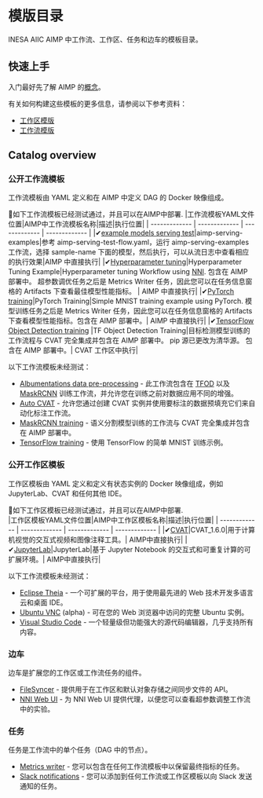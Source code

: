 # 模版目录
INESA AIIC AIMP 中工作流、工作区、任务和边车的模板目录。

## 快速上手
入门最好先了解 AIMP 的[概念](https://docs.dev.aimpcloud.cn)。

有关如何构建这些模板的更多信息，请参阅以下参考资料：

- [工作区模版](https://docs.onepanel.ai/docs/reference/workspaces/templates)
- [工作流模版](https://docs.onepanel.ai/docs/reference/workflows/templates)

## Catalog overview

### 公开工作流模板
工作流模板由 YAML 定义和在 AIMP 中定义 DAG 的 Docker 映像组成。

📍如下工作流模板已经测试通过，并且可以在AIMP中部署. 
|工作流模板YAML文件位置|AIMP中工作流模板名称|描述|执行位置|
| ------------- | ------------- | ------------- | ------------- |
|✔[example models serving test](https://github.com/chuangxinyuan/aimp-examples/tree/master/aimp-serving)|aimp-serving-examples|参考 aimp-serving-test-flow.yaml，运行 aimp-serving-examples 工作流，选择 sample-name 下面的模型，然后执行，可以从流日志中查看相应的执行效果|AIMP 中直接执行|
|✔[Hyperparameter tuning](https://github.com/chuangxinyuan/templates/blob/master/workflows/hyperparameter-tuning)|Hyperparameter Tuning Example|Hyperparameter tuning Workflow using [NNI](https://github.com/microsoft/nni). 包含在 AIMP 部署中。 超参数调优任务之后是 Metrics Writer 任务，因此您可以在任务信息窗格的 Artifacts 下查看最佳模型性能指标。 | AIMP 中直接执行|
|✔[PyTorch training](https://github.com/chuangxinyuan/templates/blob/master/workflows/pytorch-mnist-training)|PyTorch Training|Simple MNIST training example using PyTorch. 模型训练任务之后是 Metrics Writer 任务，因此您可以在任务信息窗格的 Artifacts 下查看模型性能指标。包含在 AIMP 部署中。| AIMP 中直接执行|
|✔[TensorFlow Object Detection training](https://github.com/chuangxinyuan/templates/blob/master/workflows/tf-object-detection-training) |TF Object Detection Training|目标检测模型训练的工作流程与 CVAT 完全集成并包含在 AIMP 部署中。 pip 源已更改为清华源。 包含在 AIMP 部署中。| CVAT 工作区中执行|

以下工作流模板未经测试：
- [Albumentations data pre-processing](https://github.com/onepanelio/templates/blob/master/workflows/albumentations-preprocessing) - 此工作流包含在 [TFOD](https://github.com/onepanelio/templates/tree/release-v0.18.0/workflows/tf-object-detection-training) 以及 [MaskRCNN](https://github.com/onepanelio/templates/tree/release-v0.18.0/workflows/maskrcnn-training) 训练工作流，并允许您在训练之前对数据应用不同的增强。
- [Auto CVAT](https://github.com/onepanelio/templates/blob/master/workflows/auto-cvat) - 允许您通过创建 CVAT 实例并使用要标注的数据预填充它们来自动化标注工作流。
- [MaskRCNN training](https://github.com/onepanelio/templates/blob/master/workflows/maskrcnn-training) - 语义分割模型训练的工作流与 CVAT 完全集成并包含在 AIMP 部署中。
- [TensorFlow training](https://github.com/onepanelio/templates/blob/master/workflows/tensorflow-mnist-training) - 使用 TensorFlow 的简单 MNIST 训练示例。

### 公开工作区模板
工作区模板由 YAML 定义和定义有状态实例的 Docker 映像组成，例如 JupyterLab、CVAT 和任何其他 IDE。

📍如下工作区模板已经测试通过，并且可以在AIMP中部署.  
|工作区模板YAML文件位置|AIMP中工作区模板名称|描述|执行位置|
| ------------- | ------------- | ------------- | ------------- |
|✔[CVAT](https://github.com/onepanelio/templates/blob/master/workspaces/cvat)|CVAT_1.6.0|用于计算机视觉的交互式视频和图像注释工具。| AIMP中直接执行|
|✔[JupyterLab](https://github.com/onepanelio/templates/blob/master/workspaces/jupyterlab)|JupyterLab|基于 Jupyter Notebook 的交互式和可重复计算的可扩展环境。| AIMP中直接执行|

以下工作流模板未经测试：
- [Eclipse Theia](https://github.com/onepanelio/templates/blob/master/workspaces/theia) - 一个可扩展的平台，用于使用最先进的 Web 技术开发多语言云和桌面 IDE。
- [Ubuntu VNC](https://github.com/onepanelio/templates/blob/master/workspaces/vnc) (alpha) - 可在您的 Web 浏览器中访问的完整 Ubuntu 实例。
- [Visual Studio Code](https://github.com/onepanelio/templates/blob/master/workspaces/vscode) - 一个轻量级但功能强大的源代码编辑器，几乎支持所有内容。

### 边车
边车是扩展您的工作区或工作流任务的组件。

- [FileSyncer](https://github.com/onepanelio/templates/blob/master/sidecars/filesyncer) - 提供用于在工作区和默认对象存储之间同步文件的 API。
- [NNI Web UI](https://github.com/onepanelio/templates/blob/master/sidecars/nni-web-ui) - 为 NNI Web UI 提供代理，以便您可以查看超参数调整工作流中的实验。

### 任务
任务是工作流中的单个任务（DAG 中的节点）。

- [Metrics writer](https://github.com/onepanelio/templates/blob/master/tasks/metrics-writer) - 您可以包含在任何工作流模板中以保留最终指标的任务。
- [Slack notifications](https://github.com/onepanelio/templates/blob/master/tasks/slack-notify) - 您可以添加到任何工作流或工作区模板以向 Slack 发送通知的任务。
